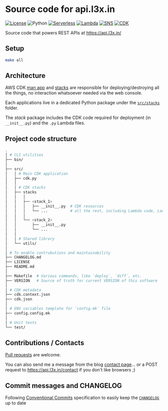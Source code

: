 # Source code for api.l3x.in

[![License](https://img.shields.io/badge/License-Apache%202.0-green.svg)][license] ![Python](https://img.shields.io/badge/python-v3.8-green) [![Serverless](https://img.shields.io/badge/serverless-app-yellow)][serverless] [![Lambda](https://img.shields.io/badge/aws-lambda-brightgreen)][lambda] [![SNS](https://img.shields.io/badge/aws-sns-brightgreen)][SNS] [![CDK](https://img.shields.io/badge/aws-cdk-brightgreen)][CDK]

Source code that powers REST APIs at <https://api.l3x.in/>

## Setup

```bash
make all
```

## Architecture

AWS CDK [man app](src/cdk.py) and [stacks](src/stacks) are responsible for deploying/destroying all the things, no interaction whatsoever needed via the web console.

Each applications live in a dedicated Python package under the [`src/stacks`](src/stacks) folder.

The _stack_ package includes the CDK code required for deployment (in `__init__.py`) and the `.py` Lambda files.

## Project code structure

```bash
.
│ # CLI utilities
├── bin/
│
├── src/
│   │ # Main CDK application
│   ├── cdk.py
│   │
│   │ # CDK stacks
│   ├── stacks
│   │   │
│   │   ├── <stack_1>
│   │   │   ├── __init__.py  # CDK resources
│   │   │   └── ...          # all the rest, including Lambda code, Lambda Layers packages, etc.
│   │   │
│   │   └── <stack_2>
│   │       ├── __init__.py
│   │       └── ...
│   │
│   │ # Shared library
│   └── utils/
│
│ # To enable contrubutions and maintainability
├── CHANGELOG.md
├── LICENSE
├── README.md
│
├── Makefile  # Various commands, like `deploy`, `diff`, etc.
├── VERSION   # Source of truth for current VERSION of this software
│
│ # CDK metadata
├── cdk.context.json
├── cdk.json
│
│ # ENV variables template for `config.mk` file
├── config.config.mk
│
│ # Unit tests
└── test/
```

## Contributions / Contacts

[Pull requests][pull-requests] are welcome.

You can also send me a message from the blog [contact page][contact-page]... or a POST request to <https://api.l3x.in/contact> if you don't like browsers ;)

## Commit messages and CHANGELOG

Following [Conventional Commits][commits] specification to easily keep the [`CHANGELOG`](CHANGELOG.md) up to date

[CDK]:           <https://docs.aws.amazon.com/cdk/api/latest/python/>
[contact-page]:  <https://a.l3x.in/contact.html>
[lambda]:        <https://docs.aws.amazon.com/lambda/index.html>
[license]:       <https://opensource.org/licenses/Apache-2.0>
[pull-requests]: <https://github.com/shaftoe/api-l3x-in/pull/new/master>
[serverless]:    <https://serverless-stack.com/chapters/what-is-serverless.html>
[SNS]:           <https://docs.aws.amazon.com/sns/index.html>
[commits]:       <https://www.conventionalcommits.org/en/v1.0.0/>
